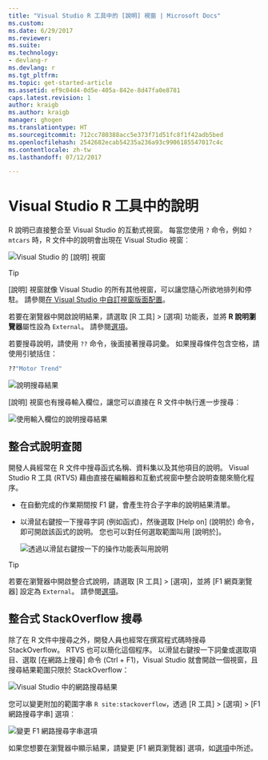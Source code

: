 ```yaml
---
title: "Visual Studio R 工具中的 [說明] 視窗 | Microsoft Docs"
ms.custom: 
ms.date: 6/29/2017
ms.reviewer: 
ms.suite: 
ms.technology:
- devlang-r
ms.devlang: r
ms.tgt_pltfrm: 
ms.topic: get-started-article
ms.assetid: ef9c04d4-0d5e-405a-842e-8d47fa0e8781
caps.latest.revision: 1
author: kraigb
ms.author: kraigb
manager: ghogen
ms.translationtype: HT
ms.sourcegitcommit: 712cc780388acc5e373f71d51fc8f1f42adb5bed
ms.openlocfilehash: 2542682ecab54235a236a93c9906185547017c4c
ms.contentlocale: zh-tw
ms.lasthandoff: 07/12/2017

---
```


# <a name="help-in-r-tools-for-visual-studio"></a>Visual Studio R 工具中的說明

R 說明已直接整合至 Visual Studio 的互動式視窗。 每當您使用 `?` 命令，例如 `?mtcars` 時，R 文件中的說明會出現在 Visual Studio 視窗︰

![Visual Studio 的 [說明] 視窗](media/help-window.png)

> [!Tip]
> [說明] 視窗就像 Visual Studio 的所有其他視窗，可以讓您隨心所欲地排列和停駐。 請參閱[在 Visual Studio 中自訂視窗版面配置](../ide/customizing-window-layouts-in-visual-studio.md)。
>
> 若要在瀏覽器中開啟說明結果，請選取 [R 工具] > [選項] 功能表，並將 **R 說明瀏覽器**屬性設為 `External`。 請參閱[選項](options.md)。

若要搜尋說明，請使用 `??` 命令，後面接著搜尋詞彙。 如果搜尋條件包含空格，請使用引號括住：

```R
??"Motor Trend"
```

![說明搜尋結果](media/help-search1.png)

[說明] 視窗也有搜尋輸入欄位，讓您可以直接在 R 文件中執行進一步搜尋︰

![使用輸入欄位的說明搜尋結果](media/help-search2.png)

## <a name="integrated-help-lookup"></a>整合式說明查閱

開發人員經常在 R 文件中搜尋函式名稱、資料集以及其他項目的說明。 Visual Studio R 工具 (RTVS) 藉由直接在編輯器和互動式視窗中整合說明查閱來簡化程序。

- 在自動完成的作業期間按 F1 鍵，會產生符合子字串的說明結果清單。
- 以滑鼠右鍵按一下搜尋字詞 (例如函式)，然後選取 [Help on] (說明於) 命令，即可開啟該函式的說明。 您也可以對任何選取範圍叫用 [說明於]。

    ![透過以滑鼠右鍵按一下的操作功能表叫用說明](media/help-right-click.png)

> [!Tip]
> 若要在瀏覽器中開啟整合式說明，請選取 [R 工具] > [選項]，並將 [F1 網頁瀏覽器] 設定為 `External`。 請參閱[選項](options.md)。

## <a name="integrated-stackoverflow-search"></a>整合式 StackOverflow 搜尋

除了在 R 文件中搜尋之外，開發人員也經常在撰寫程式碼時搜尋 StackOverflow。 RTVS 也可以簡化這個程序。 以滑鼠右鍵按一下詞彙或選取項目、選取 [在網路上搜尋] 命令 (Ctrl + F1)，Visual Studio 就會開啟一個視窗，且搜尋結果範圍只限於 StackOverflow：

![Visual Studio 中的網路搜尋結果](media/help-web-search-results.png)

您可以變更附加的範圍字串 `R site:stackoverflow`，透過 [R 工具] > [選項] > [F1 網路搜尋字串] 選項︰

![變更 F1 網路搜尋字串選項](media/options-dialog.png)

如果您想要在瀏覽器中顯示結果，請變更 [F1 網頁瀏覽器] 選項，如[選項](options.md)中所述。
